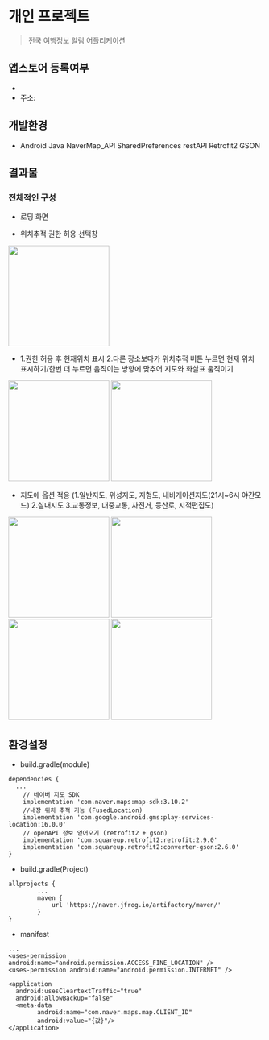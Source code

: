 개인 프로젝트
==============================
>전국 여행정보 알림 어플리케이션

앱스토어 등록여부
-----------------
* 
* 주소: 

개발환경
-----------------
* Android Java NaverMap_API SharedPreferences restAPI Retrofit2 GSON

결과물
-----------------
### 전체적인 구성
- 로딩 화면

- 위치추적 권한 허용 선택창
<div>
  <img width="200" src="https://user-images.githubusercontent.com/43267195/108025252-80d12800-7069-11eb-8ef3-8f369e0e2bf3.jpg">
</div>

- 1.권한 허용 후 현재위치 표시  2.다른 장소보다가 위치추적 버튼 누르면 현재 위치 표시하기/한번 더 누르면 움직이는 방향에 맞추어 지도와 화살표 움직이기
<div>
  <img width="200" src="https://user-images.githubusercontent.com/43267195/108025361-af4f0300-7069-11eb-96e2-166e6909f38b.jpg">
  <img width="200" src="https://user-images.githubusercontent.com/43267195/108027220-28038e80-706d-11eb-9539-65cf9b327075.gif">
</div>

- 지도에 옵션 적용 (1.일반지도, 위성지도, 지형도, 내비게이션지도(21시~6시 야간모드)  2.실내지도  3.교통정보, 대중교통, 자전거, 등산로, 지적편집도)
<div>
  <img width="200" src="https://user-images.githubusercontent.com/43267195/108028514-4ff3f180-706f-11eb-9397-0584cd0972ad.jpg">
  <img width="200" src="https://user-images.githubusercontent.com/43267195/108033589-8fbed700-7077-11eb-94a9-f9483545d700.gif">
  <img width="200" src="https://user-images.githubusercontent.com/43267195/108033876-ff34c680-7077-11eb-9bee-1bfd260873bc.gif">
  <img width="200" src="https://user-images.githubusercontent.com/43267195/108034794-6606af80-7079-11eb-91e5-62f4591b1333.gif">
</div>
  
환경설정
-----------------
- build.gradle(module)
```
dependencies {
  ...
    // 네이버 지도 SDK
    implementation 'com.naver.maps:map-sdk:3.10.2'
    //내장 위치 추적 기능 (FusedLocation)
    implementation 'com.google.android.gms:play-services-location:16.0.0'
    // openAPI 정보 얻어오기 (retrofit2 + gson)
    implementation 'com.squareup.retrofit2:retrofit:2.9.0'
    implementation 'com.squareup.retrofit2:converter-gson:2.6.0'
}
```
- build.gradle(Project)
```
allprojects {
        ...
        maven {
            url 'https://naver.jfrog.io/artifactory/maven/'
        }
}
```
- manifest
```
...
<uses-permission android:name="android.permission.ACCESS_FINE_LOCATION" />
<uses-permission android:name="android.permission.INTERNET" />

<application
  android:usesCleartextTraffic="true"
  android:allowBackup="false"
  <meta-data
        android:name="com.naver.maps.map.CLIENT_ID"
        android:value="{값}"/>
</application>        
```

